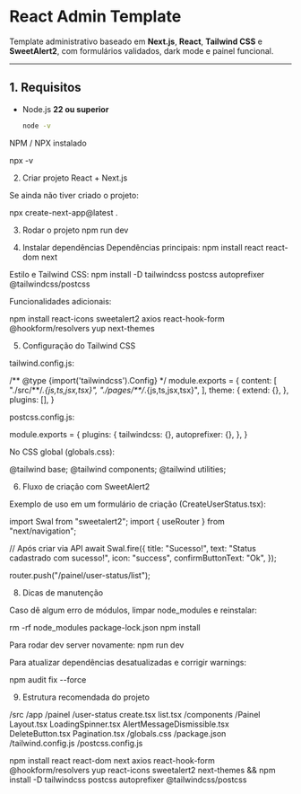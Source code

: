 # React Admin Template

Template administrativo baseado em **Next.js**, **React**, **Tailwind CSS** e **SweetAlert2**, com formulários validados, dark mode e painel funcional.

---

## 1. Requisitos

- Node.js **22 ou superior**
  ```bash
  node -v
  ```

NPM / NPX instalado

npx -v

2. Criar projeto React + Next.js

Se ainda não tiver criado o projeto:

npx create-next-app@latest .

3. Rodar o projeto
   npm run dev

4. Instalar dependências
   Dependências principais:
   npm install react react-dom next

Estilo e Tailwind CSS:
npm install -D tailwindcss postcss autoprefixer @tailwindcss/postcss

Funcionalidades adicionais:

npm install react-icons sweetalert2 axios react-hook-form @hookform/resolvers yup next-themes

5. Configuração do Tailwind CSS

tailwind.config.js:

/** @type {import('tailwindcss').Config} \*/
module.exports = {
content: [
"./src/**/_.{js,ts,jsx,tsx}",
"./pages/\*\*/_.{js,ts,jsx,tsx}",
],
theme: {
extend: {},
},
plugins: [],
}

postcss.config.js:

module.exports = {
plugins: {
tailwindcss: {},
autoprefixer: {},
},
}

No CSS global (globals.css):

@tailwind base;
@tailwind components;
@tailwind utilities;

6. Fluxo de criação com SweetAlert2

Exemplo de uso em um formulário de criação (CreateUserStatus.tsx):

import Swal from "sweetalert2";
import { useRouter } from "next/navigation";

// Após criar via API
await Swal.fire({
title: "Sucesso!",
text: "Status cadastrado com sucesso!",
icon: "success",
confirmButtonText: "Ok",
});

router.push("/painel/user-status/list");

8. Dicas de manutenção

Caso dê algum erro de módulos, limpar node_modules e reinstalar:

rm -rf node_modules package-lock.json
npm install

Para rodar dev server novamente:
npm run dev

Para atualizar dependências desatualizadas e corrigir warnings:

npm audit fix --force

9. Estrutura recomendada do projeto

/src
/app
/painel
/user-status
create.tsx
list.tsx
/components
/Painel
Layout.tsx
LoadingSpinner.tsx
AlertMessageDismissible.tsx
DeleteButton.tsx
Pagination.tsx
/globals.css
/package.json
/tailwind.config.js
/postcss.config.js

npm install react react-dom next axios react-hook-form @hookform/resolvers yup react-icons sweetalert2 next-themes && npm install -D tailwindcss postcss autoprefixer @tailwindcss/postcss
